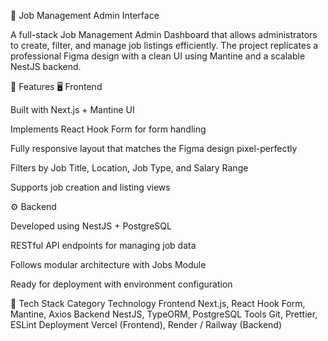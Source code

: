 🧩 Job Management Admin Interface

A full-stack Job Management Admin Dashboard that allows administrators to create, filter, and manage job listings efficiently.
The project replicates a professional Figma design with a clean UI using Mantine and a scalable NestJS backend.

🚀 Features
🖥️ Frontend

Built with Next.js + Mantine UI

Implements React Hook Form for form handling

Fully responsive layout that matches the Figma design pixel-perfectly

Filters by Job Title, Location, Job Type, and Salary Range

Supports job creation and listing views

⚙️ Backend

Developed using NestJS + PostgreSQL

RESTful API endpoints for managing job data

Follows modular architecture with Jobs Module

Ready for deployment with environment configuration

🧱 Tech Stack
Category	Technology
Frontend	Next.js, React Hook Form, Mantine, Axios
Backend	NestJS, TypeORM, PostgreSQL
Tools	Git, Prettier, ESLint
Deployment	Vercel (Frontend), Render / Railway (Backend)
